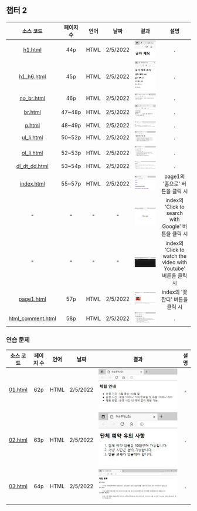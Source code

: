 ## 챕터 2
|소스 코드|페이지 수|언어|날짜|결과|설명|
|:---:|:---:|:---:|:---:|:---:|:---:|
|[h1.html](./h1.html)|44p|HTML|2/5/2022|![docs-h1](./docs/h1.jpg)|.|
|[h1_h6.html](./h1_h6.html)|45p|HTML|2/5/2022|![docs-h1_h6](./docs/h1_h6.jpg)|.|
|[no_br.html](./no_br.html)|46p|HTML|2/5/2022|![docs-no_br](./docs/no_br.jpg)|.|
|[br.html](./br.html)|47~48p|HTML|2/5/2022|![docs-br](./docs/br.jpg)|.|
|[p.html](./p.html)|48~49p|HTML|2/5/2022|![docs-p](./docs/p.jpg)|.|
|[ul_li.html](./ul_li.html)|50~52p|HTML|2/5/2022|![docs-ul_li](./docs/ul_li.jpg)|.|
|[ol_li.html](./ol_li.html)|52~53p|HTML|2/5/2022|![docs-ol_li](./docs/ol_li.jpg)|.|
|[dl_dt_dd.html](./dl_dt_dd.html)|53~54p|HTML|2/5/2022|![docs-dl_dt_dd](./docs/dl_dt_dd.jpg)|.|
|[index.html](./index.html)|55~57p|HTML|2/5/2022|![docs-index-1](./docs/index-1.jpg)|page1의 '홈으로' 버튼을 클릭 시|
|"|"|"|"|![docs-index-2](./docs/index-2.jpg)|index의 'Click to search with Google' 버튼을 클릭 시|
|"|"|"|"|![docs-index-3](./docs/index-3.jpg)|index의 'Click to watch the video with Youtube' 버튼을 클릭 시|
|[page1.html](./page1.html)|57p|HTML|2/5/2022|![docs-page1](./docs/page1.jpg)|index의 '꽃잔디' 버튼을 클릭 시|
|[html_comment.html](./html_comment.html)|58p|HTML|2/5/2022|![docs-html_comment](./docs/html_comment.jpg)|.|

### 연습 문제
|소스 코드|페이지 수|언어|날짜|결과|설명|
|:---:|:---:|:---:|:---:|:---:|:---:|
|[01.html](./pp/01.html)|62p|HTML|2/5/2022|![docs-pp-01](./docs/pp-01.jpg)|.|
|[02.html](./pp/02.html)|63p|HTML|2/5/2022|![docs-pp-02](./docs/pp-02.jpg)|.|
|[03.html](./pp/03.html)|64p|HTML|2/5/2022|![docs-pp-03](./docs/pp-03.jpg)|.|